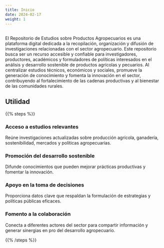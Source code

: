 ```yaml
---
title: Inicio
date: 2024-02-17
weight: 1
---
```


## 

El Repositorio de Estudios sobre Productos Agropecuarios es una plataforma digital dedicada a la recopilación, organización y difusión de investigaciones relacionadas con el sector agropecuario. Este repositorio busca ser un recurso accesible y confiable para investigadores, productores, académicos y formuladores de políticas interesados en el análisis y desarrollo sostenible de productos agrícolas y pecuarios. Al centralizar estudios técnicos, económicos y sociales, promueve la generación de conocimiento y fomenta la innovación en el sector, contribuyendo al fortalecimiento de las cadenas productivas y al bienestar de las comunidades rurales.


## Utilidad

{{% steps %}}

### Acceso a estudios relevantes

Reúne investigaciones actualizadas sobre producción agrícola, ganadería, sostenibilidad, mercados y políticas agropecuarias.

### Promoción del desarrollo sostenible

Difunde conocimientos que pueden mejorar prácticas productivas y fomentar la innovación.

### Apoyo en la toma de decisiones

Proporciona datos clave que respaldan la formulación de estrategias y políticas públicas eficaces.

### Fomento a la colaboración

Conecta a diferentes actores del sector para compartir información y generar sinergias en pro del desarrollo agropecuario.

{{% /steps %}}



